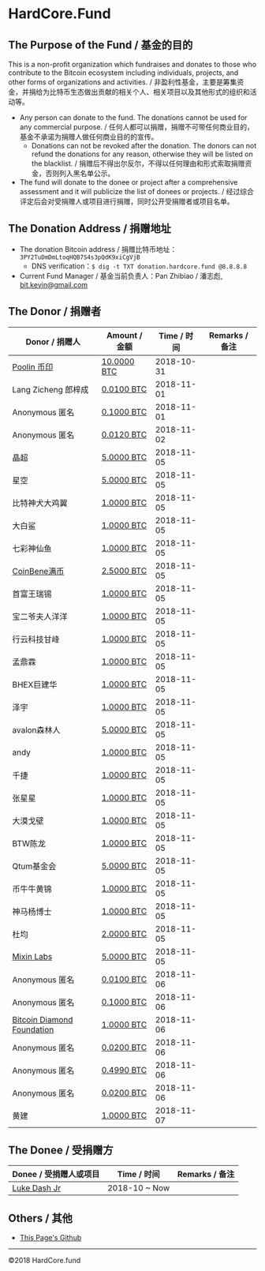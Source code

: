 # HardCore.Fund

## The Purpose of the Fund / 基金的目的

This is a non-profit organization which fundraises and donates to those who contribute to the Bitcoin ecosystem including individuals, projects, and other forms of organizations and activities. / 非盈利性基金，主要是筹集资金，并捐给为比特币生态做出贡献的相关个人、相关项目以及其他形式的组织和活动等。

- Any person can donate to the fund. The donations cannot be used for any commercial purpose. / 任何人都可以捐赠，捐赠不可带任何商业目的，基金不承诺为捐赠人做任何商业目的的宣传。
  - Donations can not be revoked after the donation. The donors can not refund the donations  for any reason, otherwise they will be listed on the blacklist. / 捐赠后不得出尔反尔，不得以任何理由和形式索取捐赠资金，否则列入黑名单公示。
- The fund will donate to the donee or project after a comprehensive assessment and it will publicize the list of donees or projects. / 经过综合评定后会对受捐赠人或项目进行捐赠，同时公开受捐赠者或项目名单。

## The Donation Address / 捐赠地址 

- The donation Bitcoin address  / 捐赠比特币地址： `3PY2TuDmDmLtoqHQB7S4s3pQdK9xiCgVjB`
  - DNS verification：`$ dig -t TXT donation.hardcore.fund @8.8.8.8`
- Current Fund Manager / 基金当前负责人：Pan Zhibiao / 潘志彪, <bit.kevin@gmail.com>

## The Donor / 捐赠者

| Donor / 捐赠人                 | Amount / 金额 | Time / 时间 | Remarks / 备注 |
| -------------------------------------- | ------------- | ----------- | ---- |
| [Poolin 币印](https://www.poolin.com/) | [10.0000 BTC](https://btc.com/a7e9ab4ac50debb0ef7923fd2c9ea784718d706b6777ed4b1a927dbd47081db7) | 2018-10-31  |      |
| Lang Zicheng 郎梓成 | [0.0100 BTC](https://btc.com/8ae6e238a82c79e243ba93a721e15ab885016e4f00c7947f484c3b73fbf0ac23) | 2018-11-01  |      |
| Anonymous 匿名 | [0.1000 BTC](https://btc.com/52b3bce5ae84a7cec0ab71570424720279f584f0ebfefbf0cf53000163683170) | 2018-11-01  |      |
| Anonymous 匿名 | [0.0120 BTC](https://btc.com/94be35acdd3a24fc6fc12257657ba0d1a2f1fc11b03d74ba388b01c0a5a7b0a2) | 2018-11-02  |      |
| 晶超 | [5.0000 BTC](https://btc.com/b034489a72afdea6b2c044b8c671ac8c5b42244dd9ab17e3ce7d51466e6d6b5e) | 2018-11-05  |      |
| 星空 | [5.0000 BTC](https://btc.com/b034489a72afdea6b2c044b8c671ac8c5b42244dd9ab17e3ce7d51466e6d6b5e) | 2018-11-05  |      |
| 比特神犬大鸡翼 | [1.0000 BTC](https://btc.com/b034489a72afdea6b2c044b8c671ac8c5b42244dd9ab17e3ce7d51466e6d6b5e) | 2018-11-05  |      |
| 大白鲨 | [1.0000 BTC](https://btc.com/b034489a72afdea6b2c044b8c671ac8c5b42244dd9ab17e3ce7d51466e6d6b5e) | 2018-11-05  |      |
| 七彩神仙鱼 | [1.0000 BTC](https://btc.com/b034489a72afdea6b2c044b8c671ac8c5b42244dd9ab17e3ce7d51466e6d6b5e) | 2018-11-05  |      |
| [CoinBene满币](https://www.coinbene.com/) | [2.5000 BTC](https://btc.com/b034489a72afdea6b2c044b8c671ac8c5b42244dd9ab17e3ce7d51466e6d6b5e) | 2018-11-05  |      |
| 首富王瑞锡 | [1.0000 BTC](https://btc.com/b034489a72afdea6b2c044b8c671ac8c5b42244dd9ab17e3ce7d51466e6d6b5e) | 2018-11-05  |      |
| 宝二爷夫人洋洋 | [1.0000 BTC](https://btc.com/b034489a72afdea6b2c044b8c671ac8c5b42244dd9ab17e3ce7d51466e6d6b5e) | 2018-11-05  |      |
| 行云科技甘峰 | [1.0000 BTC](https://btc.com/b034489a72afdea6b2c044b8c671ac8c5b42244dd9ab17e3ce7d51466e6d6b5e) | 2018-11-05  |      |
| 孟鼎霖 | [1.0000 BTC](https://btc.com/b034489a72afdea6b2c044b8c671ac8c5b42244dd9ab17e3ce7d51466e6d6b5e) | 2018-11-05  |      |
| BHEX巨建华 | [1.0000 BTC](https://btc.com/b034489a72afdea6b2c044b8c671ac8c5b42244dd9ab17e3ce7d51466e6d6b5e) | 2018-11-05  |      |
| 泽宇 | [1.0000 BTC](https://btc.com/b034489a72afdea6b2c044b8c671ac8c5b42244dd9ab17e3ce7d51466e6d6b5e) | 2018-11-05  |      |
| avalon森林人 | [5.0000 BTC](https://btc.com/b034489a72afdea6b2c044b8c671ac8c5b42244dd9ab17e3ce7d51466e6d6b5e) | 2018-11-05  |      |
| andy | [1.0000 BTC](https://btc.com/b034489a72afdea6b2c044b8c671ac8c5b42244dd9ab17e3ce7d51466e6d6b5e) | 2018-11-05  |      |
| 千捷 | [1.0000 BTC](https://btc.com/b034489a72afdea6b2c044b8c671ac8c5b42244dd9ab17e3ce7d51466e6d6b5e) | 2018-11-05  |      |
| 张星星 | [1.0000 BTC](https://btc.com/b034489a72afdea6b2c044b8c671ac8c5b42244dd9ab17e3ce7d51466e6d6b5e) | 2018-11-05  |      |
| 大漠戈壁 | [1.0000 BTC](https://btc.com/b034489a72afdea6b2c044b8c671ac8c5b42244dd9ab17e3ce7d51466e6d6b5e) | 2018-11-05  |      |
| BTW陈龙 | [1.0000 BTC](https://btc.com/b034489a72afdea6b2c044b8c671ac8c5b42244dd9ab17e3ce7d51466e6d6b5e) | 2018-11-05  |      |
| Qtum基金会 | [5.0000 BTC](https://btc.com/b034489a72afdea6b2c044b8c671ac8c5b42244dd9ab17e3ce7d51466e6d6b5e) | 2018-11-05  |      |
| 币牛牛黄锦 | [1.0000 BTC](https://btc.com/b034489a72afdea6b2c044b8c671ac8c5b42244dd9ab17e3ce7d51466e6d6b5e) | 2018-11-05  |      |
| 神马杨博士 | [1.0000 BTC](https://btc.com/b034489a72afdea6b2c044b8c671ac8c5b42244dd9ab17e3ce7d51466e6d6b5e) | 2018-11-05  |      |
| 杜均 | [2.0000 BTC](https://btc.com/b034489a72afdea6b2c044b8c671ac8c5b42244dd9ab17e3ce7d51466e6d6b5e) | 2018-11-05  |      |
| [Mixin Labs](https://mixin.one/) | [5.0000 BTC](https://btc.com/9100ea4e10e22118ade657937c6313ffe94884fd607acafcbcbf6de89d36dbff) | 2018-11-05  |      |
| Anonymous 匿名 | [0.0100 BTC](https://btc.com/c85cd1ad7e039bbc546ef3a21d89f6d952c0496e9f47b5ddffc93bfcf4415d6f) | 2018-11-06  |      |
| Anonymous 匿名 | [0.1000 BTC](https://btc.com/854a5fdad6f65bdfa1c1bc1cca2d4411279baeebf841ad4a4547eb7b048b2c64) | 2018-11-06  |      |
| [Bitcoin Diamond Foundation](https://btcd.io/) | [1.0000 BTC](https://btc.com/f1928df5fb0d5495ac373628b671481b71bc9f0155c8cc61f0f0c95ca9e902a0) | 2018-11-06  |      |
| Anonymous 匿名 | [0.0200 BTC](https://btc.com/86994fd71e525a850d0a11704174aae5019cd386775f8c5ce251053406bbd1f6) | 2018-11-06  |      |
| Anonymous 匿名 | [0.4990 BTC](https://btc.com/0acc50cb460bf0d4f3062be89484ee7d7c0c8dd730043bdb4c53b3e6afe2e9f7) | 2018-11-06  |      |
| Anonymous 匿名 | [0.0200 BTC](https://btc.com/fcc83b79b7770b37981f8143b7473819231470bc22fd9df86f9379f86737772a) | 2018-11-06  |      |
| 黄建 | [1.0000 BTC](https://btc.com/74b9639af61889c68dc37da2d4043c70d4d772aeb1a65484810567829ac7f278) | 2018-11-07  |      |


## The Donee / 受捐赠方

| Donee / 受捐赠人或项目                         | Time / 时间   | Remarks / 备注 |
| ---------------------------------------------- | ------------- | -------------- |
| [Luke Dash Jr](https://twitter.com/lukedashjr) | 2018-10 ~ Now |                |

## Others / 其他

* [This Page's Github](https://github.com/hardcorefund/www)

------

©2018 HardCore.fund